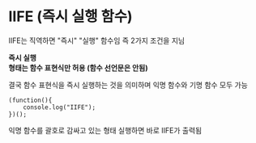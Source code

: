 # IIFE (즉시 실행 함수)

IIFE는 직역하면 "즉시" "실행" 함수임
즉 2가지 조건을 지님

**즉시 실행** <br>
**형태는 함수 표현식만 허용 (함수 선언문은 안됨)**

결국 함수 표현식을 즉시 실행하는 것을 의미하며 익명 함수와 기명 함수 모두 가능

```
(function(){
    console.log("IIFE");
})();
```

익명 함수를 괄호로 감싸고 있는 형태
실행하면 바로 IIFE가 출력됨